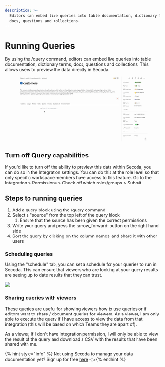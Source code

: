 ```yaml
---
description: >-
  Editors can embed live queries into table documentation, dictionary terms,
  docs, questions and collections.
---
```


# Running Queries

By using the /query command, editors can embed live queries into table documentation, dictionary terms, docs, questions and collections. This allows users to preview the data directly in Secoda.

<figure><img src="../../../.gitbook/assets/Kapture 2023-09-27 at 14.24.35.gif" alt=""><figcaption></figcaption></figure>

## Turn off Query capabilities

If you'd like to turn off the ability to preview this data within Secoda, you can do so in the Integration settings. You can do this at the role level so that only specific workspace members have access to this feature. Go to the Integration > Permissions > Check off which roles/groups > Submit.

## Steps to running queries

1. Add a query block using the /query command
2. Select a "source" from the top left of the query block
   1. Ensure that the source has been given the correct permissions
3. Write your query and press the :arrow\_forward: button on the right hand side
4. Sort the query by clicking on the column names, and share it with other users

### Scheduling queries

Using the "schedule" tab, you can set a schedule for your queries to run in Secoda. This can ensure that viewers who are looking at your query results are seeing up to date results that they can trust.

![](https://secoda-public-media-assets.s3.amazonaws.com/Screen%20Shot%202022-08-10%20at%2010.48.05%20AM.png)

### Sharing queries with viewers

These queries are useful for showing viewers how to use queries or if editors want to share / document queries for viewers. As a viewer, I am only able to execute the query if I have access to view the data from that integration (this will be based on which Teams they are apart of).

As a viewer, If I don't have integration permission, I will only be able to view the result of the query and download a CSV with the results that have been shared with me.

{% hint style="info" %}
Not using Secoda to manage your data documentation yet? Sign up for free [here](http://app.secoda.co/) 👈
{% endhint %}
